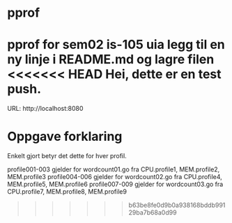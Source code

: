 # pprof
pprof for sem02 is-105 uia
legg til en ny linje i README.md og lagre filen
<<<<<<< HEAD
Hei, dette er en test push.
=======
URL: http://localhost:8080
# Oppgave forklaring
Enkelt gjort betyr det dette for hver profil.

profile001-003 gjelder for wordcount01.go fra CPU.profile1, MEM.profile2, MEM.profile3
profile004-006 gjelder for wordcount02.go fra CPU.profile4, MEM.profile5, MEM.profile6
profile007-009 gjelder for wordcount03.go fra CPU.profile7, MEM.profile8, MEM.profile9
>>>>>>> b63be8fe0d9b0a938168bddb99129ba7b68a0d99
